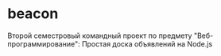 # beacon
Второй семестровый командный проект по предмету "Веб-программирование": Простая доска объявлений на Node.js
